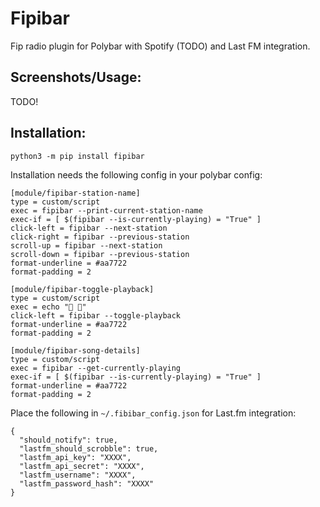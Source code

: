 # Fipibar

Fip radio plugin for Polybar with Spotify (TODO) and Last FM integration.

## Screenshots/Usage:

TODO!

## Installation:

`python3 -m pip install fipibar`

Installation needs the following config in your polybar config:

```
[module/fipibar-station-name]
type = custom/script
exec = fipibar --print-current-station-name
exec-if = [ $(fipibar --is-currently-playing) = "True" ]
click-left = fipibar --next-station
click-right = fipibar --previous-station
scroll-up = fipibar --next-station
scroll-down = fipibar --previous-station
format-underline = #aa7722
format-padding = 2

[module/fipibar-toggle-playback]
type = custom/script
exec = echo " "
click-left = fipibar --toggle-playback
format-underline = #aa7722
format-padding = 2

[module/fipibar-song-details]
type = custom/script
exec = fipibar --get-currently-playing
exec-if = [ $(fipibar --is-currently-playing) = "True" ]
format-underline = #aa7722
format-padding = 2
```

Place the following in `~/.fibibar_config.json` for Last.fm integration:

```
{
  "should_notify": true,
  "lastfm_should_scrobble": true,
  "lastfm_api_key": "XXXX",
  "lastfm_api_secret": "XXXX",
  "lastfm_username": "XXXX",
  "lastfm_password_hash": "XXXX"
}
```
